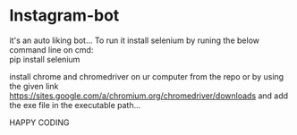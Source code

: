 # Instagram-bot
it's an auto liking bot...
To run it install selenium by runing the below command line on cmd:        
        pip install selenium
        
install chrome and  chromedriver on ur computer from the repo 
or by using the given link
        https://sites.google.com/a/chromium.org/chromedriver/downloads
and add the exe file in the executable path...

HAPPY CODING
